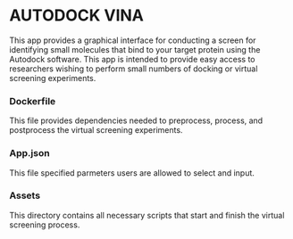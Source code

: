 # AUTODOCK VINA
This app provides a graphical interface for conducting a screen for identifying small molecules that bind to your target protein using the Autodock software. This app is intended to provide easy access to researchers wishing to perform small numbers of docking or virtual screening experiments.

### Dockerfile
This file provides dependencies needed to preprocess, process, and postprocess the virtual screening experiments.

### App.json
This file specified parmeters users are allowed to select and input.

### Assets
This directory contains all necessary scripts that start and finish the virtual screening process.
